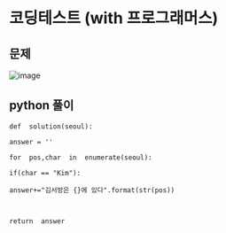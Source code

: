 
# 코딩테스트 (with 프로그래머스)

## 문제
![image](https://user-images.githubusercontent.com/45659433/155485880-f54b8044-9998-4582-a6ef-175f210bfba9.png)


## python 풀이 
<script src="https://gist.github.com/yeahyejiee/3e2cbf08239a932cc1d2deccd0b20f3a.js"></script>
~~~
def  solution(seoul):

answer = ''

for  pos,char  in  enumerate(seoul):

if(char == "Kim"):

answer+="김서방은 {}에 있다".format(str(pos))

  

return  answer
~~~
<!--stackedit_data:
eyJoaXN0b3J5IjpbMTY4OTIwNTkwOSwyOTEzNTczMzZdfQ==
-->